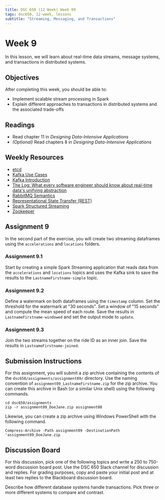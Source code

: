 ```yaml
---
title: DSC 650 (12 Week) Week 09
tags: dsc650, 12-week, lessons
subtitle: "Streaming, Messaging, and Transactions"
---
```


# Week 9

In this lesson, we will learn about real-time data streams, message systems, and transactions in distributed systems. 

## Objectives

After completing this week, you should be able to:

* Implement scalable stream processing in Spark
* Explain different approaches to transactions in distributed systems and the associated trade-offs

## Readings

* Read chapter 11 in *Designing Data-Intensive Applications*
* *(Optional)* Read chapters 8 in *Designing Data-Intensive Applications*

## Weekly Resources

* [etcd][etcd]
* [Kafka Use Cases][kafka-use-cases]
* [Kafka Introduction][kafka-introduction]
* [The Log: What every software engineer should know about real-time data's unifying abstraction][kafka-the-log]
* [RabbitMQ Semantics][rabbitmq-semantics]
* [Representational State Transfer (REST)][fielding-rest]
* [Spark Structured Streaming][spark-structured-streaming]
* [Zookeeper][zookeeper]

## Assignment 9

In the second part of the exercise, you will create two streaming dataframes using the `accelerations` and `locations` folders. 

### Assignment 9.1

Start by creating a simple Spark Streaming application that reads data from the `accelerations` and `locations` topics and uses the Kafka sink to save the results to the `LastnameFirstname-simple` topic. 

### Assignment 9.2

Define a watermark on both dataframes using the `timestamp` column. Set the threshold for the watermark at "30 seconds". Set a window of "15 seconds" and compute the mean speed of each route. Save the results in `LastnameFirstname-windowed` and set the output mode to `update`.

### Assignment 9.3

Join the two streams together on the ride ID as an inner join.  Save the results in `LastnameFirstname-joined`. 

## Submission Instructions

For this assignment, you will submit a zip archive containing the contents of the `dsc650/assignments/assignment09/` directory. Use the naming convention of `assignment09_LastnameFirstname.zip` for the zip archive. You can create this archive in Bash (or a similar Unix shell) using the following commands. 

```shell
cd dsc650/assignments
zip -r assignment09_DoeJane.zip assignment08
```

Likewise, you can create a zip archive using Windows PowerShell with the following command. 

```shell
Compress-Archive -Path assignment09 -DestinationPath 'assignment09_DoeJane.zip
```

## Discussion Board

For this discussion, pick one of the following topics and write a 250 to 750-word discussion board post. Use the DSC 650 Slack channel for discussion and replies.  For grading purposes, copy and paste your initial post and at least two replies to the Blackboard discussion board. 

Describe how different database systems handle transactions.  Pick three or more different systems to compare and contrast.

[berkeley-deepdrive]: https://bdd-data.berkeley.edu/
[etcd]: https://etcd.io/
[fielding-rest]: https://www.ics.uci.edu/~fielding/pubs/dissertation/rest_arch_style.htm
[kafka-the-log]: https://engineering.linkedin.com/distributed-systems/log-what-every-software-engineer-should-know-about-real-time-datas-unifying
[kafka-use-cases]: https://kafka.apache.org/uses
[kafka-introduction]: https://kafka.apache.org/intro
[rabbitmq-semantics]: https://www.rabbitmq.com/semantics.html]
[spark-structured-streaming]: http://spark.apache.org/docs/latest/structured-streaming-programming-guide.html
[zookeeper]: https://zookeeper.apache.org/
